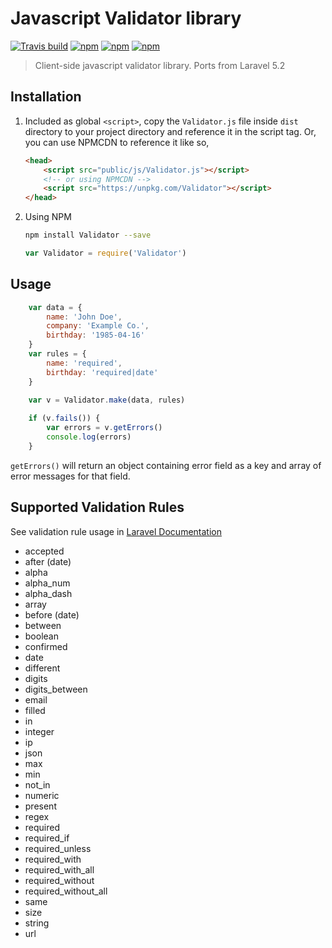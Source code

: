 # Javascript Validator library
[![Travis build](https://img.shields.io/travis/ratiw/Validator.svg)](https://travis-ci.org/ratiw/Validator)
[![npm](https://img.shields.io/npm/v/Validator.svg)](https://www.npmjs.com/package/Validator)
[![npm](https://img.shields.io/npm/dt/Validator.svg)](https://www.npmjs.com/package/Validator)
[![npm](https://img.shields.io/npm/dm/Validator.svg)](https://www.npmjs.com/package/Validator)

> Client-side javascript validator library. Ports from Laravel 5.2

## Installation

1. Included as global `<script>`, copy the `Validator.js` file inside `dist` directory to your project directory
and reference it in the script tag. Or, you can use NPMCDN to reference it like so,

    ```html
    <head>
        <script src="public/js/Validator.js"></script>
        <!-- or using NPMCDN -->
        <script src="https://unpkg.com/Validator"></script>
    </head>
    ```

2. Using NPM
    ```bash
    npm install Validator --save
    ```
    ```javascript
    var Validator = require('Validator')
    ```

## Usage
```javascript
    var data = {
        name: 'John Doe',
        company: 'Example Co.',
        birthday: '1985-04-16'
    }
    var rules = {
        name: 'required',
        birthday: 'required|date'
    }
    
    var v = Validator.make(data, rules)

    if (v.fails()) {
        var errors = v.getErrors()
        console.log(errors)
    }
```

`getErrors()` will return an object containing error field as a key and array of error messages for that field.

## Supported Validation Rules

See validation rule usage in [Laravel Documentation](https://laravel.com/docs/5.2/validation#available-validation-rules)

- accepted
- after (date)
- alpha
- alpha_num
- alpha_dash
- array
- before (date)
- between
- boolean
- confirmed
- date
- different
- digits
- digits_between
- email
- filled
- in
- integer
- ip
- json
- max
- min
- not_in
- numeric
- present
- regex
- required
- required_if
- required_unless
- required_with
- required_with_all
- required_without
- required_without_all
- same
- size
- string
- url
